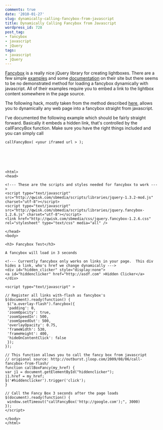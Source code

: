 ```yaml
---
comments: true
date: '2010-01-27'
slug: dynamically-calling-fancybox-from-javascript
title: Dynamically Calling Fancybox from Javascript
wordpress_id: 728
post_tag:
- fancybox
- javascript
- jQuery
tags:
- javascript
- jQuery
---
```


[Fancybox](http://fancybox.net) is a really nice jQuery library for creating lightboxes.  There are a few simple [examples](http://fancybox.net/example) and some [documentation](http://fancybox.net/howto) on their site but there seems to be no demonstrated method for loading a fancybox dynamically with javascript.  All of their examples require you to embed a link to the lightbox content somewhere in the page source.

The following hack, mostly taken from the method described [here](http://outburst.jloop.com/2009/08/06/call-fancybox-from-flash/), allows you to dynamically any web page into a fancybox straight from javascript.

I've documented the following example which should be fairly straight forward.  Basically it embeds a hidden link, that's controlled by the callFancyBox function.  Make sure you have the right things included and you can simply call

    
    callFancyBox( <your iframed url > );



    
    
    
    <html>
    <head>
    
    <!--- These are the scripts and styles needed for fancybox to work --->
    <script type="text/javascript" src="http://qwisk.com/sbmedia/scripts/libraries/jquery-1.3.2-mod.js" charset="utf-8"></script>
    <script type="text/javascript" src="http://qwisk.com/sbmedia/scripts/libraries/jquery.fancybox-1.2.6.js" charset="utf-8"></script>
    <link href="http://qwisk.com/sbmedia/css/jquery.fancybox-1.2.6.css" rel="stylesheet" type="text/css" media="all" />
    
    </head>
    <body>
    
    <h3> Fancybox Test</h3>
    
    A fancybox will load in 3 seconds
    
    <!--- Currently fancybox only works on links in your page.  This div hides a link, who's href we change dynamically --->
    <div id="hidden_clicker" style="display:none">
    <a id="hiddenclicker" href="http://asdf.com" >Hidden Clicker</a>
    </div>
    
    <script type="text/javascript" >
    
    // Register all links with-flash as fancybox's
    $(document).ready(function() {
     $("a.overlay-flash").fancybox({
     'padding': 0,
     'zoomOpacity': true,
     'zoomSpeedIn': 500,
     'zoomSpeedOut': 500,
     'overlayOpacity': 0.75,
     'frameWidth': 530,
     'frameHeight': 400,
     'hideOnContentClick': false
     });
    });
    
    // This function allows you to call the fancy box from javascript
    // origional source: http://outburst.jloop.com/2009/08/06/call-fancybox-from-flash/
    function callBoxFancy(my_href) {
    var j1 = document.getElementById("hiddenclicker");
    j1.href = my_href;
    $('#hiddenclicker').trigger('click');
    }
    
    // Call the Fancy Box 3 seconds after the page loads
    $(document).ready(function() {
     window.setTimeout("callFancyBox('http://google.com');", 3000)
    });
    </script>
    
    </body>
    </html>
    
    

